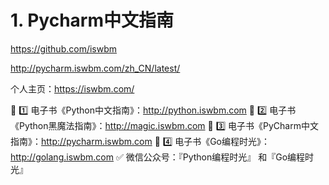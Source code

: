




# 1. Pycharm中文指南

https://github.com/iswbm



http://pycharm.iswbm.com/zh_CN/latest/


个人主页：https://iswbm.com/

📖 1️⃣ 电子书《Python中文指南》：http://python.iswbm.com
📖 2️⃣ 电子书《Python黑魔法指南》：http://magic.iswbm.com
📖 3️⃣ 电子书《PyCharm中文指南》：http://pycharm.iswbm.com
📖 4️⃣ 电子书《Go编程时光》：http://golang.iswbm.com
✅ 微信公众号：『Python编程时光』 和『Go编程时光』














































































